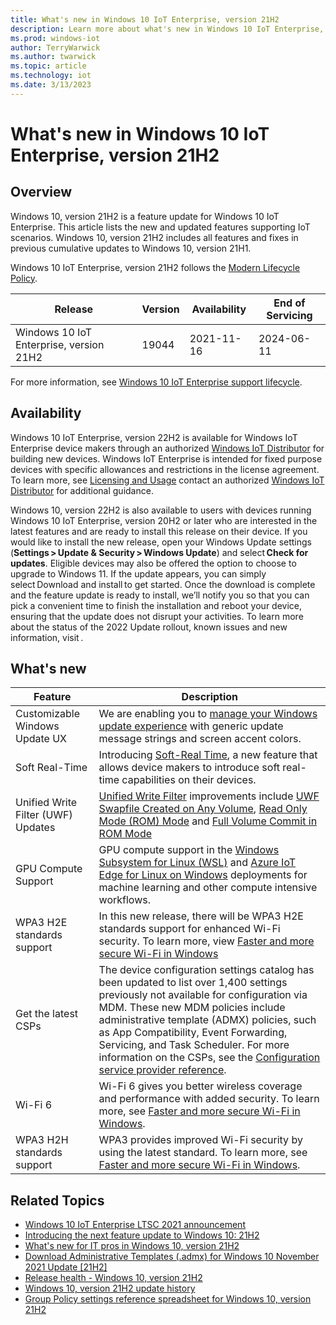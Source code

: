 ```yaml
---
title: What's new in Windows 10 IoT Enterprise, version 21H2
description: Learn more about what's new in Windows 10 IoT Enterprise, version 21H2, including servicing updates, Windows Subsystem for Linux, the latest CSPs, and more.
ms.prod: windows-iot
author: TerryWarwick
ms.author: twarwick
ms.topic: article
ms.technology: iot
ms.date: 3/13/2023
---
```


# What's new in Windows 10 IoT Enterprise, version 21H2

## Overview

Windows 10, version 21H2 is a feature update for Windows 10 IoT Enterprise. This article lists the new and updated features supporting IoT scenarios. Windows 10, version 21H2 includes all features and fixes in previous cumulative updates to Windows 10, version 21H1.

Windows 10 IoT Enterprise, version 21H2 follows the [Modern Lifecycle Policy](/lifecycle/policies/modern).

| Release | Version | Availability | End of Servicing |
| --- | --- | --- | --- |
| Windows 10 IoT Enterprise, version 21H2 | 19044 | 2021-11-16 | 2024-06-11 |

For more information, see [Windows 10 IoT Enterprise support lifecycle](/lifecycle/products/windows-10-iot-enterprise).

## Availability

Windows 10 IoT Enterprise, version 22H2 is available for Windows IoT Enterprise device makers through an authorized [Windows IoT Distributor](https://aka.ms/IoTDistributorList) for building new devices.  Windows IoT Enterprise is intended for fixed purpose devices with specific allowances and restrictions in the license agreement. To learn more, see [Licensing and Usage](/windows/iot/iot-enterprise/commercialization/licensing) contact an authorized [Windows IoT Distributor](https://aka.ms/IoTDistributorList) for additional guidance.

Windows 10, version 22H2 is also available to users with devices running Windows 10 IoT Enterprise, version 20H2 or later who are interested in the latest features and are ready to install this release on their device. If you would like to install the new release, open your Windows Update settings (**Settings > Update & Security > Windows Update**) and select **Check for updates**. Eligible devices may also be offered the option to choose to upgrade to Windows 11. If the update appears, you can simply select Download and install to get started. Once the download is complete and the feature update is ready to install, we’ll notify you so that you can pick a convenient time to finish the installation and reboot your device, ensuring that the update does not disrupt your activities. To learn more about the status of the 2022 Update rollout, known issues and new information, visit .

## What's new

| Feature | Description |
| --- | --- |
| Customizable Windows Update UX | We are enabling you to [manage your Windows update experience](/windows/iot/iot-enterprise/branding-features/update-notification) with generic update message strings and screen accent colors. |
| Soft Real-Time | Introducing [Soft-Real Time](/windows/iot/iot-enterprise/soft-real-time/soft-real-time), a new feature that allows device makers to introduce soft real-time capabilities on their devices. |
| Unified Write Filter (UWF) Updates | [Unified Write Filter](/windows/iot/iot-enterprise/advanced-lockdown-features/unified-write-filter) improvements include [UWF Swapfile Created on Any Volume](/windows-hardware/customize/enterprise/uwf-wes7-ewf-to-win10-uwf), [Read Only Mode (ROM) Mode](/windows-hardware/customize/enterprise/uwf-wes7-ewf-to-win10-uwf#read-only-media-mode) and [Full Volume Commit in ROM Mode](/windows-hardware/customize/enterprise/uwf-wes7-ewf-to-win10-uwf#full-volume-commit-in-read-only-media-mode) |
| GPU Compute Support | GPU compute support in the [Windows Subsystem for Linux (WSL)](/windows/wsl/about) and [Azure IoT Edge for Linux on Windows](/windows/iot/iot-enterprise/azure-iot-edge-for-linux-on-windows) deployments for machine learning and other compute intensive workflows.|
| WPA3 H2E standards support | In this new release, there will be WPA3 H2E standards support for enhanced Wi-Fi security. To learn more, view [Faster and more secure Wi-Fi in Windows](https://support.microsoft.com/windows/faster-and-more-secure-wi-fi-in-windows-26177a28-38ed-1a8e-7eca-66f24dc63f09)|
| Get the latest CSPs | The device configuration settings catalog has been updated to list over 1,400 settings previously not available for configuration via MDM. These new MDM policies include administrative template (ADMX) policies, such as App Compatibility, Event Forwarding, Servicing, and Task Scheduler. For more information on the CSPs, see the [Configuration service provider reference](/windows/client-management/mdm/configuration-service-provider-reference). |
| Wi-Fi 6 | Wi-Fi 6 gives you better wireless coverage and performance with added security. To learn more, see [Faster and more secure Wi-Fi in Windows](/windows/faster-and-more-secure-wi-fi-in-windows-26177a28-38ed-1a8e-7eca-66f24dc63f09#WindowsVersion=Windows_10). |
| WPA3 H2H standards support | WPA3 provides improved Wi-Fi security by using the latest standard. To learn more, see [Faster and more secure Wi-Fi in Windows](/windows/faster-and-more-secure-wi-fi-in-windows-26177a28-38ed-1a8e-7eca-66f24dc63f09#WindowsVersion=Windows_10). |

## Related Topics

- [Windows 10 IoT Enterprise LTSC 2021 announcement](https://aka.ms/W10IOTLTSC2021Blog)
- [Introducing the next feature update to Windows 10: 21H2](https://blogs.windows.com/windowsexperience/2021/07/15/introducing-the-next-feature-update-to-windows-10-21h2/)
- [What's new for IT pros in Windows 10, version 21H2](https://techcommunity.microsoft.com/t5/windows-it-pro-blog/what-s-new-for-it-pros-in-windows-10-version-21h2/ba-p/2971409)
- [Download Administrative Templates (.admx) for Windows 10 November 2021 Update [21H2]](https://aka.ms/ADMX/Windows10-21H2)
- [Release health - Windows 10, version 21H2](https://learn.microsoft.com/windows/release-health/status-windows-10-21h2)
- [Windows 10, version 21H2 update history](https://support.microsoft.com/topic/windows-10-update-history-857b8ccb-71e4-49e5-b3f6-7073197d98fb)
- [Group Policy settings reference spreadsheet for Windows 10, version 21H2](https://aka.ms/GPsettings/Windows10-21H2)
